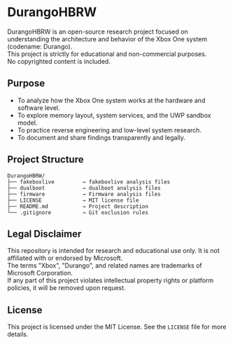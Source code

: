 # DurangoHBRW

DurangoHBRW is an open-source research project focused on understanding the architecture and behavior of the Xbox One system (codename: Durango).  
This project is strictly for educational and non-commercial purposes.  
No copyrighted content is included.

## Purpose

- To analyze how the Xbox One system works at the hardware and software level.
- To explore memory layout, system services, and the UWP sandbox model.
- To practice reverse engineering and low-level system research.
- To document and share findings transparently and legally.

## Project Structure

```
DurangoHBRW/
├── fakeboxlive         → fakeboxlive analysis files
├── dualboot            → dualboot analysis files
├── firmware            → Firmware analysis files
├── LICENSE             → MIT license file
├── README.md           → Project description
└── .gitignore          → Git exclusion rules
```

## Legal Disclaimer

This repository is intended for research and educational use only. It is not affiliated with or endorsed by Microsoft.  
The terms "Xbox", "Durango", and related names are trademarks of Microsoft Corporation.  
If any part of this project violates intellectual property rights or platform policies, it will be removed upon request.

## License

This project is licensed under the MIT License. See the `LICENSE` file for more details.

